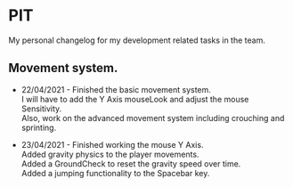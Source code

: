 # PIT
My personal changelog for my development related tasks in the team.


## Movement system.
- 22/04/2021 - Finished the basic movement system. </br>
I will have to add the Y Axis mouseLook and adjust the mouse Sensitivity. </br>
Also, work on the advanced movement system including crouching and sprinting. </br>


- 23/04/2021 - Finished working the mouse Y Axis. </br>
Added gravity physics to the player movements. </br>
Added a GroundCheck to reset the gravity speed over time. </br>
Added a jumping functionality to the Spacebar key. </br>

